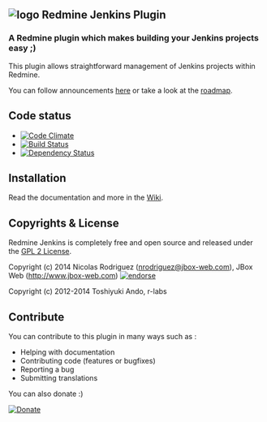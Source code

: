 ## ![logo](https://raw.github.com/jbox-web/redmine_jenkins/gh-pages/images/jenkins_logo.png) Redmine Jenkins Plugin

### A Redmine plugin which makes building your Jenkins projects easy ;)

This plugin allows straightforward management of Jenkins projects within Redmine.

You can follow announcements [here](https://github.com/jbox-web/redmine_jenkins/wiki/Announcements) or take a look at the [roadmap](https://github.com/jbox-web/redmine_jenkins/wiki/Roadmap).

## Code status

* [![Code Climate](https://codeclimate.com/github/jbox-web/redmine_jenkins.png)](https://codeclimate.com/github/jbox-web/redmine_jenkins)
* [![Build Status](https://travis-ci.org/jbox-web/redmine_git_hosting.svg?branch=devel)](https://travis-ci.org/jbox-web/redmine_git_hosting)
* [![Dependency Status](https://gemnasium.com/jbox-web/redmine_jenkins.svg)](https://gemnasium.com/jbox-web/redmine_jenkins)

## Installation

Read the documentation and more in the [Wiki](https://github.com/jbox-web/redmine_jenkins/wiki).

## Copyrights & License
Redmine Jenkins is completely free and open source and released under the [GPL 2 License](https://github.com/jbox-web/redmine_jenkins/blob/devel/LICENSE).

Copyright (c) 2014 Nicolas Rodriguez (nrodriguez@jbox-web.com), JBox Web (http://www.jbox-web.com) [![endorse](https://api.coderwall.com/n-rodriguez/endorsecount.png)](https://coderwall.com/n-rodriguez)

Copyright (c) 2012-2014 Toshiyuki Ando, r-labs

## Contribute

You can contribute to this plugin in many ways such as :
* Helping with documentation
* Contributing code (features or bugfixes)
* Reporting a bug
* Submitting translations

You can also donate :)

[![Donate](https://www.paypalobjects.com/en_US/i/btn/btn_donate_LG.gif)](https://www.paypal.com/cgi-bin/webscr?cmd=_s-xclick&hosted_button_id=FBT7E7DAVVEEU)
